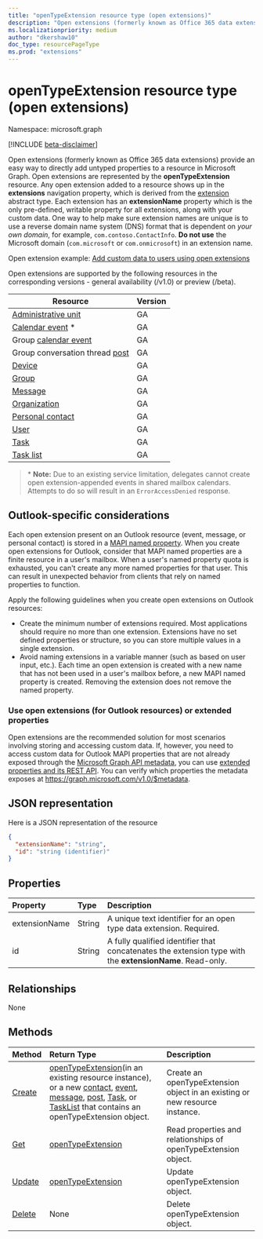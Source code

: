 ```yaml
---
title: "openTypeExtension resource type (open extensions)"
description: "Open extensions (formerly known as Office 365 data extensions) provide an easy way to directly add untyped properties to a resource in Microsoft Graph."
ms.localizationpriority: medium
author: "dkershaw10"
doc_type: resourcePageType
ms.prod: "extensions"
---
```


# openTypeExtension resource type (open extensions)

Namespace: microsoft.graph

[!INCLUDE [beta-disclaimer](../../includes/beta-disclaimer.md)]

Open extensions (formerly known as Office 365 data extensions) provide an easy way to directly add untyped properties to a resource in Microsoft Graph.
Open extensions are represented by the **openTypeExtension** resource. Any open extension added to a resource shows up in the **extensions** navigation property,
which is derived from the [extension](extension.md) abstract type.  Each extension has an **extensionName** property which is the only pre-defined,
writable property for all extensions, along with your custom data. One way to help make sure extension names are unique is to use a reverse domain name system (DNS)
format that is dependent on _your own domain_, for example, `com.contoso.ContactInfo`. **Do not use** the Microsoft domain (`com.microsoft` or `com.onmicrosoft`) in an extension name.

Open extension example: [Add custom data to users using open extensions](/graph/extensibility-open-users)

Open extensions are supported by the following resources in the corresponding versions - general availability (/v1.0) or preview (/beta).

| Resource | Version |
|---------------|-------|
| [Administrative unit](administrativeunit.md) | GA |
| [Calendar event](event.md) \* | GA |
| Group [calendar event](event.md) | GA |
| Group conversation thread [post](post.md) | GA |
| [Device](device.md) | GA |
| [Group](group.md) | GA |
| [Message](message.md) | GA |
| [Organization](organization.md) | GA |
| [Personal contact](contact.md) | GA |
| [User](user.md) | GA |
| [Task](basetask.md) | GA |
| [Task list](basetasklist.md) | GA |

>\* **Note:** Due to an existing service limitation, delegates cannot create open extension-appended events in shared mailbox calendars. Attempts to do so will result in an `ErrorAccessDenied` response.

## Outlook-specific considerations

Each open extension present on an Outlook resource (event, message, or personal contact) is stored in a [MAPI named property](/office/client-developer/outlook/mapi/mapi-named-properties). When you create open extensions for Outlook, consider that MAPI named properties are a finite resource in a user's mailbox. When a user's named property quota is exhausted, you can't create any more named properties for that user. This can result in unexpected behavior from clients that rely on named properties to function.

Apply the following guidelines when you create open extensions on Outlook resources:

- Create the minimum number of extensions required. Most applications should require no more than one extension. Extensions have no set defined properties or structure, so you can store multiple values in a single extension.
- Avoid naming extensions in a variable manner (such as based on user input, etc.). Each time an open extension is created with a new name that has not been used in a user's mailbox before, a new MAPI named property is created. Removing the extension does not remove the named property.

### Use open extensions (for Outlook resources) or extended properties

Open extensions are the recommended solution for most scenarios involving storing and accessing custom data. If, however, you need to access custom data for Outlook MAPI properties that are not already exposed through the [Microsoft Graph API metadata](/graph/traverse-the-graph#microsoft-graph-api-metadata), you can use [extended properties and its REST API](extended-properties-overview.md). You can verify which properties the metadata
exposes at https://graph.microsoft.com/v1.0/$metadata.

## JSON representation

Here is a JSON representation of the resource

<!-- {
  "blockType": "resource",
  "optionalProperties": [

  ],
  "@odata.type": "microsoft.graph.openTypeExtension"
}-->

```json
{
  "extensionName": "string",
  "id": "string (identifier)"
}
```

## Properties

| Property | Type | Description |
|:---------------|:--------|:----------|
|extensionName|String|A unique text identifier for an open type data extension. Required.|
|id|String| A fully qualified identifier that concatenates the extension type with the **extensionName**. Read-only.|

## Relationships

None

## Methods

| Method | Return Type | Description |
|:---------------|:--------|:----------|
|[Create](../api/opentypeextension-post-opentypeextension.md) | [openTypeExtension](opentypeextension.md)(in an existing resource instance), or a new [contact](contact.md), [event](event.md), [message](message.md), [post](post.md), [Task](basetask.md), or [TaskList](basetasklist.md) that contains an openTypeExtension object. | Create an openTypeExtension object in an existing or new resource instance.|
|[Get](../api/opentypeextension-get.md) | [openTypeExtension](opentypeextension.md) |Read properties and relationships of openTypeExtension object.|
|[Update](../api/opentypeextension-update.md) | [openTypeExtension](opentypeextension.md) |Update openTypeExtension object. |
|[Delete](../api/opentypeextension-delete.md) | None |Delete openTypeExtension object. |

<!-- uuid: 8fcb5dbc-d5aa-4681-8e31-b001d5168d79
2015-10-25 14:57:30 UTC -->
<!--
{
  "type": "#page.annotation",
  "description": "openTypeExtension resource",
  "keywords": "",
  "section": "documentation",
  "tocPath": "",
  "suppressions": []
}
-->
